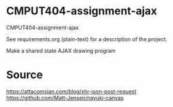 CMPUT404-assignment-ajax
==============================

CMPUT404-assignment-ajax

See requirements.org (plain-text) for a description of the project.

Make a shared state AJAX drawing program

Source 
========================
https://attacomsian.com/blog/xhr-json-post-request
https://github.com/Matt-Jensen/nayuki-canvas


